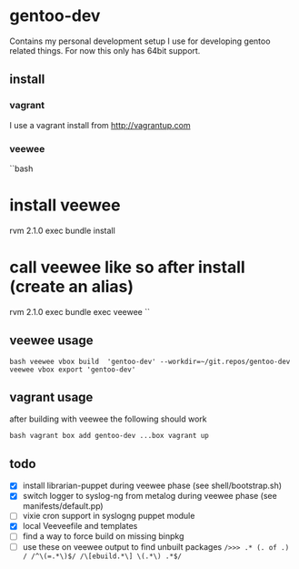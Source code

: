 # gentoo-dev

Contains my personal development setup I use for developing
gentoo related things. For now this only has 64bit support.

## install
### vagrant
I use a vagrant install from http://vagrantup.com

### veewee

``bash
# install veewee
rvm 2.1.0 exec bundle install
# call veewee like so after install (create an alias)
rvm 2.1.0 exec bundle exec veewee
``

## veewee usage

``bash
veewee vbox build  'gentoo-dev' --workdir=~/git.repos/gentoo-dev
veewee vbox export 'gentoo-dev'
``

## vagrant usage

after building with veewee the following should work

``bash
vagrant box add gentoo-dev ...box
vagrant up
``

## todo
* [x] install librarian-puppet during veewee phase (see shell/bootstrap.sh)
* [x] switch logger to syslog-ng from metalog during veewee phase (see manifests/default.pp)
* [ ] vixie cron support in syslogng puppet module
* [x] local Veeveefile and templates
* [ ] find a way to force build on missing binpkg
* [ ] use these on veewee output to find unbuilt packages
``
  />>> .* (. of .) /
  /^\(=.*\)$/
  /\[ebuild.*\] \(.*\) .*$/
``
